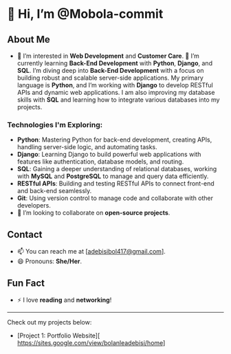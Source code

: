 # 👋 Hi, I’m @Mobola-commit

## About Me
- 👀 I’m interested in **Web Development** and **Customer Care**.
🌱 I’m currently learning **Back-End Development** with **Python**, **Django**, and **SQL**.
I’m diving deep into **Back-End Development** with a focus on building robust and scalable server-side applications. My primary language is **Python**, and I’m working with **Django** to develop RESTful APIs and dynamic web applications. I am also improving my database skills with **SQL** and learning how to integrate various databases into my projects.

### Technologies I'm Exploring:
- **Python**: Mastering Python for back-end development, creating APIs, handling server-side logic, and automating tasks.
- **Django**: Learning Django to build powerful web applications with features like authentication, database models, and routing.
- **SQL**: Gaining a deeper understanding of relational databases, working with **MySQL** and **PostgreSQL** to manage and query data efficiently.
- **RESTful APIs**: Building and testing RESTful APIs to connect front-end and back-end seamlessly.
- **Git**: Using version control to manage code and collaborate with other developers.
- 💞️ I’m looking to collaborate on **open-source projects**.

## Contact
- 📫 You can reach me at [adebisibol417@gmail.com].
- 😄 Pronouns: **She/Her**.

## Fun Fact
- ⚡ I love **reading** and **networking**!

---

Check out my projects below:

- [Project 1: Portfolio Website][ https://sites.google.com/view/bolanleadebisi/home]
  

